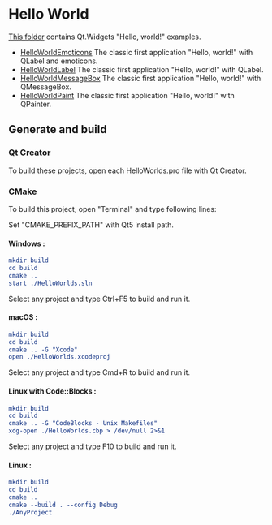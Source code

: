 # Hello World

[This folder](.) contains Qt.Widgets "Hello, world!" examples.

* [HelloWorldEmoticons](HelloWorldEmoticons) The classic first application "Hello, world!" with QLabel and emoticons.
* [HelloWorldLabel](HelloWorldLabel) The classic first application "Hello, world!" with QLabel.
* [HelloWorldMessageBox](HelloWorldMessageBox) The classic first application "Hello, world!" with QMessageBox.
* [HelloWorldPaint](HelloWorldPaint) The classic first application "Hello, world!" with QPainter.

## Generate and build

### Qt Creator

To build these projects, open each HelloWorlds.pro file with Qt Creator.

### CMake

To build this project, open "Terminal" and type following lines:

Set "CMAKE_PREFIX_PATH" with Qt5 install path.

#### Windows :

``` cmake
mkdir build
cd build
cmake ..
start ./HelloWorlds.sln
```

Select any project and type Ctrl+F5 to build and run it.

#### macOS :

``` cmake
mkdir build
cd build
cmake .. -G "Xcode"
open ./HelloWorlds.xcodeproj
```

Select any project and type Cmd+R to build and run it.

#### Linux with Code::Blocks :

``` cmake
mkdir build
cd build
cmake .. -G "CodeBlocks - Unix Makefiles"
xdg-open ./HelloWorlds.cbp > /dev/null 2>&1
```

Select any project and type F10 to build and run it.

#### Linux :

``` cmake
mkdir build
cd build
cmake .. 
cmake --build . --config Debug
./AnyProject
```
